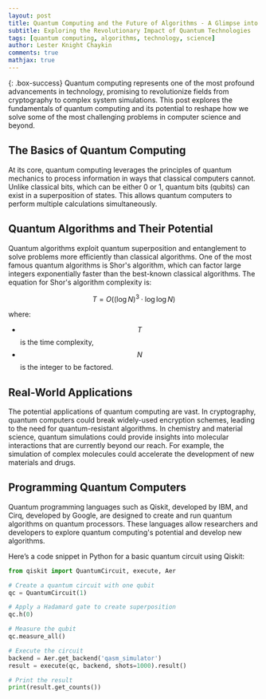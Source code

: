 ```yaml
---
layout: post
title: Quantum Computing and the Future of Algorithms - A Glimpse into Tomorrow
subtitle: Exploring the Revolutionary Impact of Quantum Technologies
tags: [quantum computing, algorithms, technology, science]
author: Lester Knight Chaykin
comments: true
mathjax: true
---
```


{: .box-success}
Quantum computing represents one of the most profound advancements in technology, promising to revolutionize fields from cryptography to complex system simulations. This post explores the fundamentals of quantum computing and its potential to reshape how we solve some of the most challenging problems in computer science and beyond.

## The Basics of Quantum Computing

At its core, quantum computing leverages the principles of quantum mechanics to process information in ways that classical computers cannot. Unlike classical bits, which can be either 0 or 1, quantum bits (qubits) can exist in a superposition of states. This allows quantum computers to perform multiple calculations simultaneously.

## Quantum Algorithms and Their Potential

Quantum algorithms exploit quantum superposition and entanglement to solve problems more efficiently than classical algorithms. One of the most famous quantum algorithms is Shor's algorithm, which can factor large integers exponentially faster than the best-known classical algorithms. The equation for Shor's algorithm complexity is:

$$
T = O\left(\left(\log N\right)^3 \cdot \log \log N\right)
$$

where:
- $$T$$ is the time complexity,
- $$N$$ is the integer to be factored.

## Real-World Applications

The potential applications of quantum computing are vast. In cryptography, quantum computers could break widely-used encryption schemes, leading to the need for quantum-resistant algorithms. In chemistry and material science, quantum simulations could provide insights into molecular interactions that are currently beyond our reach. For example, the simulation of complex molecules could accelerate the development of new materials and drugs.

## Programming Quantum Computers

Quantum programming languages such as Qiskit, developed by IBM, and Cirq, developed by Google, are designed to create and run quantum algorithms on quantum processors. These languages allow researchers and developers to explore quantum computing's potential and develop new algorithms.

Here’s a code snippet in Python for a basic quantum circuit using Qiskit:

```python
from qiskit import QuantumCircuit, execute, Aer

# Create a quantum circuit with one qubit
qc = QuantumCircuit(1)

# Apply a Hadamard gate to create superposition
qc.h(0)

# Measure the qubit
qc.measure_all()

# Execute the circuit
backend = Aer.get_backend('qasm_simulator')
result = execute(qc, backend, shots=1000).result()

# Print the result
print(result.get_counts())
```
